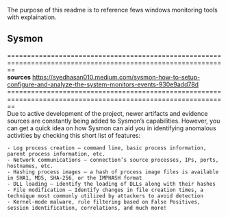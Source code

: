 The purpose of this readme is to reference fews windows monitoring tools with explaination. 

## Sysmon

============================================================================================================== <br>
**sources**
https://syedhasan010.medium.com/sysmon-how-to-setup-configure-and-analyze-the-system-monitors-events-930e9add78d
============================================================================================================== <br>
Due to active development of the project, newer artifacts and evidence sources are constantly being added to Sysmon’s capabilities. 
However, you can get a quick idea on how Sysmon can aid you in identifying anomalous activities by checking this short list of features:
<br>


    - Log process creation — command line, basic process information, parent process information, etc.
    - Network communications — connection’s source processes, IPs, ports, hostnames, etc.
    - Hashing process images — a hash of process image files is available in SHA1, MD5, SHA-256, or the IMPHASH format
    - DLL loading — identify the loading of DLLs along with their hashes
    - File modification — Identify changes in file creation times, a technique most commonly utilized by attackers to avoid detection
    - Kernel-mode malware, rule filtering based on False Positives, session identification, correlations, and much more!
